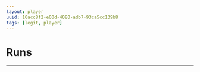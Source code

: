 ```yaml
---
layout: player
uuid: 10acc8f2-e00d-4080-adb7-93ca5cc139b8
tags: [legit, player]
---
```


# Runs
---
